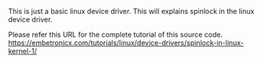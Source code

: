 This is just a basic linux device driver. This will explains spinlock in the linux device driver.

Please refer this URL for the complete tutorial of this source code.
https://embetronicx.com/tutorials/linux/device-drivers/spinlock-in-linux-kernel-1/